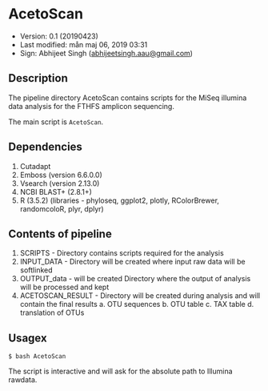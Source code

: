 # AcetoScan

- Version: 0.1 (20190423)
- Last modified: mån maj 06, 2019  03:31
- Sign: Abhijeet Singh (abhijeetsingh.aau@gmail.com)

## Description

The pipeline directory AcetoScan contains scripts for the MiSeq illumina data
analysis for the FTHFS amplicon sequencing.

The main script is `AcetoScan`.

## Dependencies

1. Cutadapt
2. Emboss (version 6.6.0.0)
3. Vsearch (version 2.13.0)
4. NCBI BLAST+ (2.8.1+)
5. R (3.5.2) (libraries - phyloseq, ggplot2, plotly, RColorBrewer, randomcoloR, plyr, dplyr)

## Contents of pipeline

1. SCRIPTS - Directory contains scripts required for the analysis
2. INPUT_DATA - Directory will be created where input raw data will be softlinked
3. OUTPUT_data - will be created Directory where the output of analysis will be processed and kept
4. ACETOSCAN_RESULT - Directory will be created during analysis and will contain the final results
	a. OTU sequences
	b. OTU table
	c. TAX table
	d. translation of OTUs


## Usagex

	$ bash AcetoScan
		
The script is interactive and will ask for the absolute path to Illumina rawdata.

